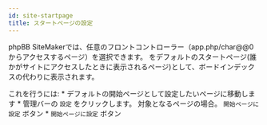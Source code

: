 ```yaml
---
id: site-startpage
title: スタートページの設定
---
```


phpBB SiteMakerでは、任意のフロントコントローラー（app.php/char@@0からアクセスするページ）を選択できます。 をデフォルトのスタートページ(誰かがサイトにアクセスしたときに表示されるページ)として、ボードインデックスの代わりに表示されます。

これを行うには: * デフォルトの開始ページとして設定したいページに移動します * 管理バーの `設定` をクリックします。 対象となるページの場合。 `開始ページに設定` ボタン * `開始ページに設定` ボタン